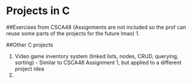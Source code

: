 # Projects in C

##Exercises from CSCA48 (Assignments are not included so the prof can reuse some parts of the projects for the future lmao)
1. 

##Other C projects
1. Video game inventory system (linked lists, nodes, CRUD, querying, sorting) - Similar to CSCA48 Assignment 1, but applied to a different project idea
2. 
